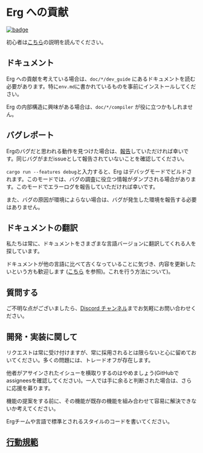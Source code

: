 # Erg への貢献

[![badge](https://img.shields.io/endpoint.svg?url=https%3A%2F%2Fgezf7g7pd5.execute-api.ap-northeast-1.amazonaws.com%2Fdefault%2Fsource_up_to_date%3Fowner%3Derg-lang%26repos%3Derg%26ref%3Dmain%26path%3DCONTRIBUTING.md%26commit_hash%3D61d72afbbfdba8c2ca994499c7ec9f8fc01440cb)
](https://gezf7g7pd5.execute-api.ap-northeast-1.amazonaws.com/default/source_up_to_date?owner=erg-lang&repos=erg&ref=main&path=CONTRIBUTING.md&commit_hash=61d72afbbfdba8c2ca994499c7ec9f8fc01440cb)

初心者は[こちら](https://github.com/erg-lang/erg/issues/31#issuecomment-1217505198)の説明を読んでください。

## ドキュメント

Erg への貢献を考えている場合は、`doc/*/dev_guide` にあるドキュメントを読む必要があります。特に`env.md`に書かれているものを事前にインストールしてください。

Erg の内部構造に興味がある場合は、`doc/*/compiler` が役に立つかもしれません。

## バグレポート

Ergのバグだと思われる動作を見つけた場合は、[報告](https://github.com/erg-lang/erg/issues/new/choose)していただければ幸いです。同じバグがまだissueとして報告されていないことを確認してください。

`cargo run --features debug`と入力すると、Erg はデバッグモードでビルドされます。このモードでは、バグの調査に役立つ情報がダンプされる場合があります。このモードでエラーログを報告していただければ幸いです。

また、バグの原因が環境によらない場合は、バグが発生した環境を報告する必要はありません。

## ドキュメントの翻訳

私たちは常に、ドキュメントをさまざまな言語バージョンに翻訳してくれる人を探しています。

ドキュメントが他の言語に比べて古くなっていることに気づき、内容を更新したいという方も歓迎します ([こちら](https://github.com/erg-lang/erg/issues/48#issuecomment-1218247362) を参照)。これを行う方法について)。

## 質問する

ご不明な点がございましたら、[Discord チャンネル](https://discord.gg/zfAAUbgGr4)までお気軽にお問い合わせください。

## 開発・実装に関して

リクエストは常に受け付けますが、常に採用されるとは限らないと心に留めておいてください。多くの問題には、トレードオフが存在します。

他者がアサインされたイシューを横取りするのはやめましょう(GitHubでassigneesを確認してください)。一人では手に余ると判断された場合は、さらに応援を募ります。

機能の提案をする前に、その機能が既存の機能を組み合わせて容易に解決できないか考えてください。

Ergチームや言語で標準とされるスタイルのコードを書いてください。

## [行動規範](./../CODE_OF_CONDUCT/CODE_OF_CONDUCT_JA.md)
